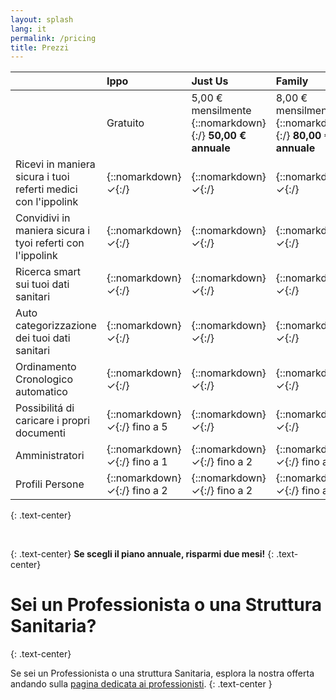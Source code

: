 ```yaml
---
layout: splash
lang: it
permalink: /pricing
title: Prezzi
---
```



|  | Ippo | Just Us | Family | Family⁺ |
| :---- | :---- | :---- | :---- | :---- |
|  | Gratuito  | 5,00 € mensilmente {::nomarkdown}<br/>{:/} **50,00 € annuale** | 8,00 € mensilmente {::nomarkdown}<br/>{:/} **80,00 € annuale**  | 10,00 € mensilmente {::nomarkdown}<br/>{:/} **100,00 € annuale**  |
| Ricevi in maniera sicura i tuoi referti medici con l'ippolink | {::nomarkdown}<span class="checkmark">✓</span>{:/} | {::nomarkdown}<span class="checkmark">✓</span>{:/} | {::nomarkdown}<span class="checkmark">✓</span>{:/} | {::nomarkdown}<span class="checkmark">✓</span>{:/} |
| Convidivi in maniera sicura i tyoi referti con l'ippolink | {::nomarkdown}<span class="checkmark">✓</span>{:/} | {::nomarkdown}<span class="checkmark">✓</span>{:/} | {::nomarkdown}<span class="checkmark">✓</span>{:/} | {::nomarkdown}<span class="checkmark">✓</span>{:/} |
| Ricerca smart sui tuoi dati sanitari | {::nomarkdown}<span class="checkmark">✓</span>{:/} | {::nomarkdown}<span class="checkmark">✓</span>{:/} | {::nomarkdown}<span class="checkmark">✓</span>{:/} | {::nomarkdown}<span class="checkmark">✓</span>{:/} |
| Auto categorizzazione dei tuoi dati sanitari | {::nomarkdown}<span class="checkmark">✓</span>{:/} | {::nomarkdown}<span class="checkmark">✓</span>{:/} | {::nomarkdown}<span class="checkmark">✓</span>{:/} | {::nomarkdown}<span class="checkmark">✓</span>{:/} |
| Ordinamento Cronologico automatico | {::nomarkdown}<span class="checkmark">✓</span>{:/} | {::nomarkdown}<span class="checkmark">✓</span>{:/} | {::nomarkdown}<span class="checkmark">✓</span>{:/} | {::nomarkdown}<span class="checkmark">✓</span>{:/} |
| Possibilitá di caricare i propri documenti | {::nomarkdown}<span class="checkmark">✓</span>{:/} fino a 5 | {::nomarkdown}<span class="checkmark">✓</span>{:/} | {::nomarkdown}<span class="checkmark">✓</span>{:/} | {::nomarkdown}<span class="checkmark">✓</span>{:/} |
| Amministratori | {::nomarkdown}<span class="checkmark">✓</span>{:/} fino a 1 | {::nomarkdown}<span class="checkmark">✓</span>{:/} fino a 2 | {::nomarkdown}<span class="checkmark">✓</span>{:/} fino a 2 | {::nomarkdown}<span class="checkmark">✓</span>{:/} fino a 4 |
| Profili Persone | {::nomarkdown}<span class="checkmark">✓</span>{:/} fino a 2 | {::nomarkdown}<span class="checkmark">✓</span>{:/} fino a 2 | {::nomarkdown}<span class="checkmark">✓</span>{:/} fino a 5 | {::nomarkdown}<span class="checkmark">✓</span>{:/} fino a 10 |
{: .text-center}


<br/>

{: .text-center}
**Se scegli il piano annuale, risparmi due mesi!**
{: .text-center}

# Sei un Professionista o una Struttura Sanitaria?
{: .text-center}

Se sei un Professionista o una struttura Sanitaria, esplora la nostra offerta andando sulla [pagina dedicata ai professionisti](/business).
{: .text-center }


